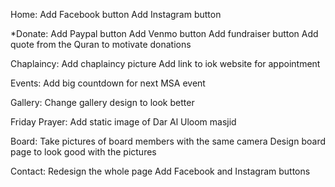 Home:
Add Facebook button
Add Instagram button

*Donate:
Add Paypal button
Add Venmo button
Add fundraiser button
Add quote from the Quran to motivate donations

Chaplaincy:
Add chaplaincy picture
Add link to iok website for appointment

Events:
Add big countdown for next MSA event

Gallery:
Change gallery design to look better

Friday Prayer:
Add static image of Dar Al Uloom masjid

Board:
Take pictures of board members with the same camera
Design board page to look good with the pictures

Contact: 
Redesign the whole page
Add Facebook and Instagram buttons

